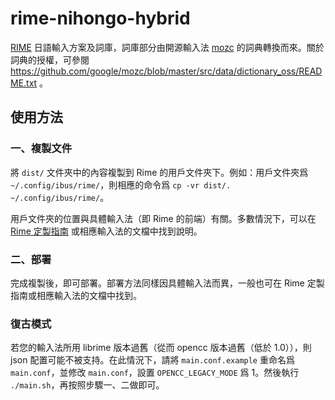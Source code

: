# rime-nihongo-hybrid
[RIME](http://rime.im/) 日語輸入方案及詞庫，詞庫部分由開源輸入法 [mozc](https://github.com/google/mozc) 的詞典轉換而來。關於詞典的授權，可參閱 https://github.com/google/mozc/blob/master/src/data/dictionary_oss/README.txt 。

## 使用方法
### 一、複製文件
將 `dist/` 文件夾中的內容複製到 Rime 的用戶文件夾下。例如：用戶文件夾爲 `~/.config/ibus/rime/`，則相應的命令爲 `cp -vr dist/. ~/.config/ibus/rime/`。

用戶文件夾的位置與具體輸入法（即 Rime 的前端）有關。多數情況下，可以在 [Rime 定製指南](https://github.com/rime/home/wiki/CustomizationGuide) 或相應輸入法的文檔中找到說明。

### 二、部署
完成複製後，即可部署。部署方法同樣因具體輸入法而異，一般也可在 Rime 定製指南或相應輸入法的文檔中找到。

### 復古模式
若您的輸入法所用 librime 版本過舊（從而 opencc 版本過舊（低於 1.0）），則 json 配置可能不被支持。在此情況下，請將 `main.conf.example` 重命名爲 `main.conf`，並修改 `main.conf`，設置 `OPENCC_LEGACY_MODE` 爲 1。然後執行 `./main.sh`，再按照步驟一、二做即可。
